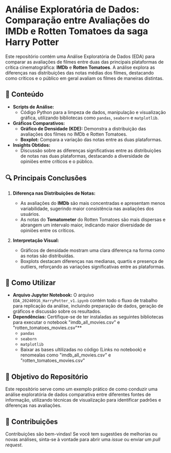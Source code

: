 # Análise Exploratória de Dados: Comparação entre Avaliações do IMDb e Rotten Tomatoes da saga Harry Potter

Este repositório contém uma Análise Exploratória de Dados (EDA) para comparar as avaliações de filmes entre duas das principais plataformas de crítica cinematográfica: **IMDb** e **Rotten Tomatoes**. A análise explora as diferenças nas distribuições das notas médias dos filmes, destacando como críticos e o público em geral avaliam os filmes de maneiras distintas.

## 📑 Conteúdo

- **Scripts de Análise:**
  - Código Python para a limpeza de dados, manipulação e visualização gráfica, utilizando bibliotecas como `pandas`, `seaborn` e `matplotlib`.
- **Gráficos Comparativos:**
  - **Gráfico de Densidade (KDE):** Demonstra a distribuição das avaliações dos filmes no IMDb e Rotten Tomatoes.
  - **Boxplot:** Compara a variação das notas entre as duas plataformas.
- **Insights Obtidos:**
  - Discussão sobre as diferenças significativas entre as distribuições de notas nas duas plataformas, destacando a diversidade de opiniões entre críticos e o público.

## 🔍 Principais Conclusões

1. **Diferença nas Distribuições de Notas:**
   - As avaliações do **IMDb** são mais concentradas e apresentam menos variabilidade, sugerindo maior consistência nas avaliações dos usuários.
   - As notas do **Tomatometer** do Rotten Tomatoes são mais dispersas e abrangem um intervalo maior, indicando maior diversidade de opiniões entre os críticos.

2. **Interpretação Visual:**
   - Gráficos de densidade mostram uma clara diferença na forma como as notas são distribuídas.
   - Boxplots destacam diferenças nas medianas, quartis e presença de outliers, reforçando as variações significativas entre as plataformas.

## 📂 Como Utilizar

- **Arquivo Jupyter Notebook:** O arquivo `EDA_20240916_HarryPotter_v1.ipynb` contém todo o fluxo de trabalho para replicação da análise, incluindo preparação de dados, geração de gráficos e discussão sobre os resultados.
- **Dependências:** Certifique-se de ter instaladas as seguintes bibliotecas para executar o notebook "imdb_all_movies.csv" e "rotten_tomatoes_movies.csv"**
  - `pandas`
  - `seaborn`
  - `matplotlib`
  - Baixar as bases ultilizadas no código (Links no notebook) e renomealas como "imdb_all_movies.csv" e "rotten_tomatoes_movies.csv"

## 🚀 Objetivo do Repositório

Este repositório serve como um exemplo prático de como conduzir uma análise exploratória de dados comparativa entre diferentes fontes de informação, utilizando técnicas de visualização para identificar padrões e diferenças nas avaliações.

## 🤝 Contribuições

Contribuições são bem-vindas! Se você tem sugestões de melhorias ou novas análises, sinta-se à vontade para abrir uma _issue_ ou enviar um _pull request_.

